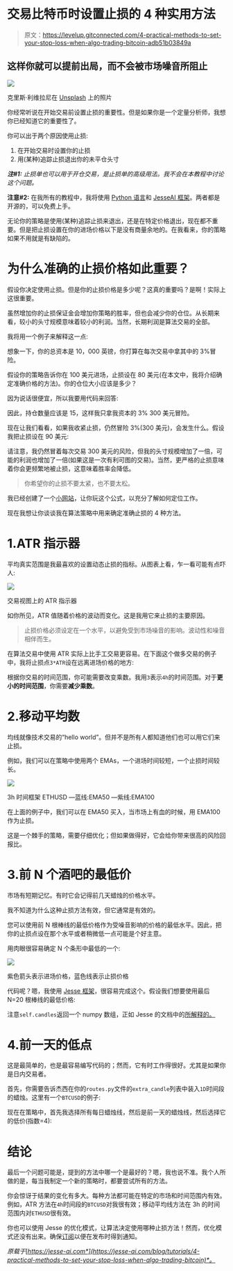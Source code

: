 # 交易比特币时设置止损的 4 种实用方法

> 原文：<https://levelup.gitconnected.com/4-practical-methods-to-set-your-stop-loss-when-algo-trading-bitcoin-adb51b03849a>

## 这样你就可以提前出局，而不会被市场噪音所阻止

![](img/0cbc7f3a3fc2fd1817be2275557161cf.png)

克里斯·利维拉尼在 [Unsplash](https://unsplash.com/collections/10723101/crypto/e1cda37c5cb09f1337f7c9de4ae3f785?utm_source=unsplash&utm_medium=referral&utm_content=creditCopyText) 上的照片

你经常听说在开始交易前设置止损的重要性。但是如果你是一个定量分析师，我想你已经知道它的重要性了。

你可以出于两个原因使用止损:

1.  在开始交易时设置你的止损
2.  用(某种)追踪止损退出你的未平仓头寸

***注#1:*** *止损单也可以用于开仓交易，是止损单的高级用法。我不会在本教程中讨论这个问题。*

**注意#2:** 在我所有的教程中，我将使用 [Python 语言](http://python.org)和 [JesseAI 框架](https://jesse-ai.com)。两者都是开源的，可以免费上手。

无论你的策略是使用(某种)追踪止损来退出，还是在特定价格退出，现在都不重要。但是把止损设置在你的进场价格以下是没有商量余地的。在我看来，你的策略如果不用就是有缺陷的。

# 为什么准确的止损价格如此重要？

假设你决定使用止损。但是你的止损价格是多少呢？这真的重要吗？是啊！实际上这很重要。

虽然增加你的止损保证金会增加你策略的胜率，但也会减少你的仓位。从长期来看，较小的头寸规模意味着较小的利润。当然，长期利润是算法交易的全部。

我将用一个例子来解释这一点:

想象一下，你的总资本是 10，000 英镑，你打算在每次交易中拿其中的 3%冒险。

假设你的策略告诉你在 100 美元进场，止损设在 80 美元(在本文中，我将介绍确定准确价格的方法)。你的仓位大小应该是多少？

因为说话很便宜，所以我要用代码来回答:

因此，持仓数量应该是 15，这样我只拿我资本的 3% 300 美元冒险。

现在让我们看看，如果我收紧止损，仍然冒险 3%(300 美元)，会发生什么。假设我把止损设在 90 美元:

请注意，我仍然冒着每次交易 300 美元的风险，但我的头寸规模增加了一倍，可能的利润也增加了一倍(如果这是一次有利可图的交易)。当然，更严格的止损意味着你会更频繁地被止损，这意味着胜率会降低。

> 你希望你的止损不要太紧，也不要太松。

我已经创建了一个[小网站](https://positionsizingcalculator.netlify.app)，让你玩这个公式，以充分了解如何定位工作。

现在我想让你谈谈我在算法策略中用来确定准确止损的 4 种方法。

# 1.ATR 指示器

平均真实范围是我最喜欢的设置动态止损的指标。从图表上看，乍一看可能有点吓人:

![](img/b2629fd769a936b11b0db46ca2c13547.png)

交易视图上的 ATR 指示器

如你所见，ATR 值随着价格的波动而变化。这是我用它来止损的主要原因。

> 止损价格必须设定在一个水平，以避免受到市场噪音的影响。波动性和噪音相伴而生。

在算法交易中使用 ATR 实际上比手工交易更容易。在下面这个做多交易的例子中，我将止损点`3*ATR`设在远离进场价格的地方:

根据你交易的时间范围，你可能需要改变乘数。我用`3`表示`4h`的时间范围。对于**更小的时间范围**，你需要**减少乘数**。

# 2.移动平均数

均线就像技术交易的“hello world”。但并不是所有人都知道他们也可以用它们来止损。

例如，我们可以在策略中使用两个 EMAs，一个进场时间较短，一个止损时间较长。

![](img/a41dc402f3af07c4da314cbc970ceab0.png)

3h 时间框架 ETHUSD —蓝线:EMA50 —紫线:EMA100

在上面的例子中，我们可以在 EMA50 买入，当市场上有血的时候，用 EMA100 作为止损。

这是一个棘手的策略，需要仔细优化；但如果做得好，它会给你带来很高的风险回报比。

# 3.前 N 个酒吧的最低价

市场有短期记忆。有时它会记得前几天蜡烛的价格水平。

我不知道为什么这种止损方法有效，但它通常是有效的。

您可以使用前 N 根棒线的最低价格作为受噪音影响的价格的最低水平。因此，把你的止损点设在那个水平或者稍微低一点可能是个好主意。

用肉眼很容易确定 N 个条形中最低的一个:

![](img/558f4e4d56ac4a85db3b4b395392abca.png)

紫色箭头表示进场价格，蓝色线表示止损价格

代码呢？嗯，我使用 [Jesse 框架](https://jesse-ai.com)，很容易完成这个。假设我们想要使用最后 N=20 根棒线的最低价格:

注意`self.candles`返回一个 numpy 数组，正如 Jesse 的文档中的[所解释的。](https://docs.jesse-ai.com/docs/strategies/api.html#candles)

# 4.前一天的低点

这是最简单的，也是最容易编写代码的；然而，它有时工作得很好。尤其是如果你是日内交易者。

首先，你需要告诉杰西在你的`routes.py`文件的`extra_candle`列表中装入`1D`时间段的蜡烛。这里有一个`BTCUSD`的例子:

现在在策略中，首先我选择所有每日蜡烛线，然后是前一天的蜡烛线，然后选择它的低价(指数=4):

# 结论

最后一个问题可能是，提到的方法中哪一个是最好的？嗯，我也说不准。我个人所做的是，每当我制定一个新的策略时，都要尝试所有的方法。

你会惊讶于结果的变化有多大。每种方法都可能在特定的市场和时间范围内有效。例如，ATR 方法在`4h`时间段的`BTCUSD`对我很有效；移动平均线方法在 3h 的时间范围内对`ETHUSD`很有效。

你也可以使用 Jesse 的优化模式，让算法决定使用哪种止损方法！然而，优化模式还没有出来。确保[订阅](https://jesse-ai.com)以便在发布时得到通知。

*原载于*[*https://jesse-ai.com*](https://jesse-ai.com/blog/tutorials/4-practical-methods-to-set-your-stop-loss-when-algo-trading-bitcoin)*。*